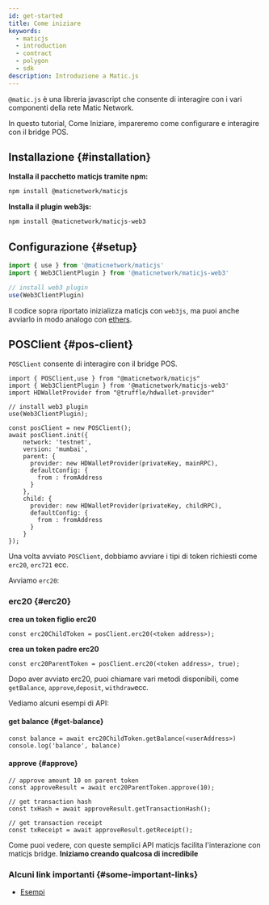 ```yaml
---
id: get-started
title: Come iniziare
keywords:
  - maticjs
  - introduction
  - contract
  - polygon
  - sdk
description: Introduzione a Matic.js
---
```


`@matic.js` è una libreria javascript che consente di interagire con i vari componenti della rete Matic Network.

In questo tutorial, Come Iniziare, impareremo come configurare e interagire con il bridge POS.

## Installazione {#installation}

**Installa il pacchetto maticjs tramite npm:**

```bash
npm install @maticnetwork/maticjs
```

**Installa il plugin web3js:**

```bash
npm install @maticnetwork/maticjs-web3
```

## Configurazione {#setup}

```javascript
import { use } from '@maticnetwork/maticjs'
import { Web3ClientPlugin } from '@maticnetwork/maticjs-web3'

// install web3 plugin
use(Web3ClientPlugin)
```

Il codice sopra riportato inizializza maticjs con `web3js`, ma puoi anche avviarlo in modo analogo con [ethers](/docs/develop/ethereum-polygon/matic-js/setup/ethers).

## POSClient {#pos-client}

`POSClient` consente di interagire con il bridge POS.

```
import { POSClient,use } from "@maticnetwork/maticjs"
import { Web3ClientPlugin } from '@maticnetwork/maticjs-web3'
import HDWalletProvider from "@truffle/hdwallet-provider"

// install web3 plugin
use(Web3ClientPlugin);

const posClient = new POSClient();
await posClient.init({
    network: 'testnet',
    version: 'mumbai',
    parent: {
      provider: new HDWalletProvider(privateKey, mainRPC),
      defaultConfig: {
        from : fromAddress
      }
    },
    child: {
      provider: new HDWalletProvider(privateKey, childRPC),
      defaultConfig: {
        from : fromAddress
      }
    }
});

```

Una volta avviato `POSClient`, dobbiamo avviare i tipi di token richiesti come `erc20`, `erc721` ecc.

Avviamo `erc20`:

### erc20 {#erc20}

**crea un token figlio erc20**

```
const erc20ChildToken = posClient.erc20(<token address>);
```

**crea un token padre erc20**

```
const erc20ParentToken = posClient.erc20(<token address>, true);

```

Dopo aver avviato erc20, puoi chiamare vari metodi disponibili, come `getBalance`, `approve`,`deposit`, `withdraw`ecc.

Vediamo alcuni esempi di API:

#### get balance {#get-balance}

```
const balance = await erc20ChildToken.getBalance(<userAddress>)
console.log('balance', balance)
```

#### approve {#approve}

```
// approve amount 10 on parent token
const approveResult = await erc20ParentToken.approve(10);

// get transaction hash
const txHash = await approveResult.getTransactionHash();

// get transaction receipt
const txReceipt = await approveResult.getReceipt();
```


Come puoi vedere, con queste semplici API maticjs facilita l'interazione con maticjs bridge. **Iniziamo creando qualcosa di incredibile**

### Alcuni link importanti {#some-important-links}

- [Esempi](https://github.com/maticnetwork/matic.js/tree/master/examples)
